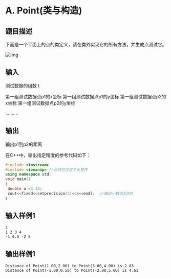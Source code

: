 # A. Point(类与构造)

## 题目描述

下面是一个平面上的点的类定义，请在类外实现它的所有方法，并生成点测试它。

![img](http://10.11.219.21/app/data/media/image/e6fc3393716490faebde252b2daef10b_1.png)

 

## 输入

测试数据的组数 t

第一组测试数据点p1的x坐标  第一组测试数据点p1的y坐标 第一组测试数据点p2的x坐标  第一组测试数据点p2的y坐标

..........

 

## 输出

输出p1到p2的距离

在C++中，输出指定精度的参考代码如下：

```c++
#include <iostream>
#include <iomanip> //必须包含这个头文件
using namespace std;
void main()
{ 
 double a =3.14;
 cout<<fixed<<setprecision(3)<<a<<endl;  //输出小数点后3位
｝
```



## 输入样例1 

```
2
1 2 3 4
-1 0.5 -2 5

```

## 输出样例1

```
Distance of Point(1.00,2.00) to Point(3.00,4.00) is 2.83
Distance of Point(-1.00,0.50) to Point(-2.00,5.00) is 4.61

```

